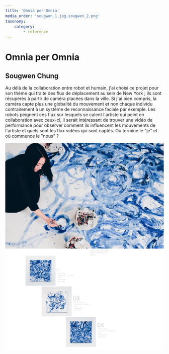 ```yaml
---
title: 'Omnia per Omnia'
media_order: 'sougwen_1.jpg,sougwen_2.png'
taxonomy:
    category:
        - reference
---
```


# Omnia per Omnia
## Sougwen Chung

Au délà de la collaboration entre robot et humain, j'ai choisi ce projet pour son thème qui traite des flux de déplacement au sein de New York ; ils sont récupérés à partir de caméra placées dans la ville. Si j'ai bien compris, la caméra capte plus une globalité du mouvement et non chaque individu contrairement à un système de reconnaissance faciale par exemple. Les robots peignent ces flux sur lesquels se calent l'artiste qui peint en collaboration avec ceux-ci, il serait intéressant de trouver une vidéo de performance pour observer comment ils influencent les mouvements de l'artiste et quels sont les flux vidéos qui sont captés. 
Où termine le "je" et où commence le "nous" ?

![sougwen_1](sougwen_1.jpg "sougwen_1")
![sougwen_2](sougwen_2.png "sougwen_2")